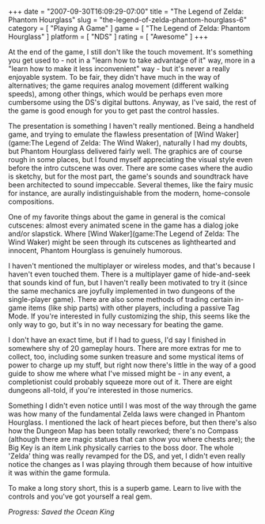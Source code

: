 +++
date = "2007-09-30T16:09:29-07:00"
title = "The Legend of Zelda: Phantom Hourglass"
slug = "the-legend-of-zelda-phantom-hourglass-6"
category = [ "Playing A Game" ]
game = [ "The Legend of Zelda: Phantom Hourglass" ]
platform = [ "NDS" ]
rating = [ "Awesome" ]
+++

At the end of the game, I still don't like the touch movement.  It's something you get used to - not in a "learn how to take advantage of it" way, more in a "learn how to make it less inconvenient" way - but it's never a really enjoyable system.  To be fair, they didn't have much in the way of alternatives; the game requires analog movement (different walking speeds), among other things, which would be perhaps even more cumbersome using the DS's digital buttons.  Anyway, as I've said, the rest of the game is good enough for you to get past the control hassles.

The presentation is something I haven't really mentioned.  Being a handheld game, and trying to emulate the flawless presentation of [Wind Waker](game:The Legend of Zelda: The Wind Waker), naturally I had my doubts, but Phantom Hourglass delivered fairly well.  The graphics are of course rough in some places, but I found myself appreciating the visual style even before the intro cutscene was over.  There are some cases where the audio is sketchy, but for the most part, the game's sounds and soundtrack have been architected to sound impeccable.  Several themes, like the fairy music for instance, are aurally indistinguishable from the modern, home-console compositions.

One of my favorite things about the game in general is the comical cutscenes: almost every animated scene in the game has a dialog joke and/or slapstick.  Where [Wind Waker](game:The Legend of Zelda: The Wind Waker) might be seen through its cutscenes as lighthearted and innocent, Phantom Hourglass is genuinely humorous.

I haven't mentioned the multiplayer or wireless modes, and that's because I haven't even touched them.  There is a multiplayer game of hide-and-seek that sounds kind of fun, but I haven't really been motivated to try it (since the same mechanics are joyfully implemented in two dungeons of the single-player game).  There are also some methods of trading certain in-game items (like ship parts) with other players, including a passive Tag Mode.  If you're interested in fully customizing the ship, this seems like the only way to go, but it's in no way necessary for beating the game.

I don't have an exact time, but if I had to guess, I'd say I finished in somewhere shy of 20 gameplay hours.  There are more extras for me to collect, too, including some sunken treasure and some mystical items of power to charge up my stuff, but right now there's little in the way of a good guide to show me where what I've missed might be - in any event, a completionist could probably squeeze more out of it.  There are eight dungeons all-told, if you're interested in those numerics.

Something I didn't even notice until I was most of the way through the game was how many of the fundamental Zelda laws were changed in Phantom Hourglass.  I mentioned the lack of heart pieces before, but then there's also how the Dungeon Map has been totally reworked; there's no Compass (although there are magic statues that can show you where chests are); the Big Key is an item Link physically carries to the boss door.  The whole 'Zelda' thing was really revamped for the DS, and yet, I didn't even really notice the changes as I was playing through them because of how intuitive it was within the game formula.

To make a long story short, this is a superb game.  Learn to live with the controls and you've got yourself a real gem.

<i>Progress: Saved the Ocean King</i>